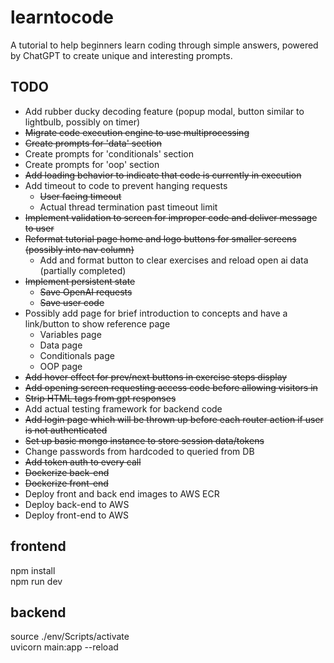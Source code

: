 # learntocode
A tutorial to help beginners learn coding through simple answers, powered by ChatGPT to create unique and interesting prompts.  
  
## TODO  
* Add rubber ducky decoding feature (popup modal, button similar to lightbulb, possibly on timer)
* ~~Migrate code execution engine to use multiprocessing~~  
* ~~Create prompts for 'data' section~~  
* Create prompts for 'conditionals' section  
* Create prompts for 'oop' section  
* ~~Add loading behavior to indicate that code is currently in execution~~  
* Add timeout to code to prevent hanging requests
    * ~~User facing timeout~~
    * Actual thread termination past timeout limit
* ~~Implement validation to screen for improper code and deliver message to user~~ 
* ~~Reformat tutorial page home and logo buttons for smaller screens (possibly into nav column)~~ 
    * Add and format button to clear exercises and reload open ai data (partially completed)
* ~~Implement persistent state~~  
    * ~~Save OpenAI requests~~  
    * ~~Save user code~~  
* Possibly add page for brief introduction to concepts and have a link/button to show reference page 
    * Variables page  
    * Data page  
    * Conditionals page  
    * OOP page  
* ~~Add hover effect for prev/next buttons in exercise steps display~~    
* ~~Add opening screen requesting access code before allowing visitors in~~  
* ~~Strip HTML tags from gpt responses~~  
* Add actual testing framework for backend code  
* ~~Add login page which will be thrown up before each router action if user is not authenticated~~  
* ~~Set up basic mongo instance to store session data/tokens~~  
* Change passwords from hardcoded to queried from DB  
* ~~Add token auth to every call~~  
* ~~Dockerize back-end~~  
* ~~Dockerize front-end~~  
* Deploy front and back end images to AWS ECR  
* Deploy back-end to AWS
* Deploy front-end to AWS
  
## frontend 
npm install   
npm run dev  

## backend  
source ./env/Scripts/activate  
uvicorn main:app --reload  